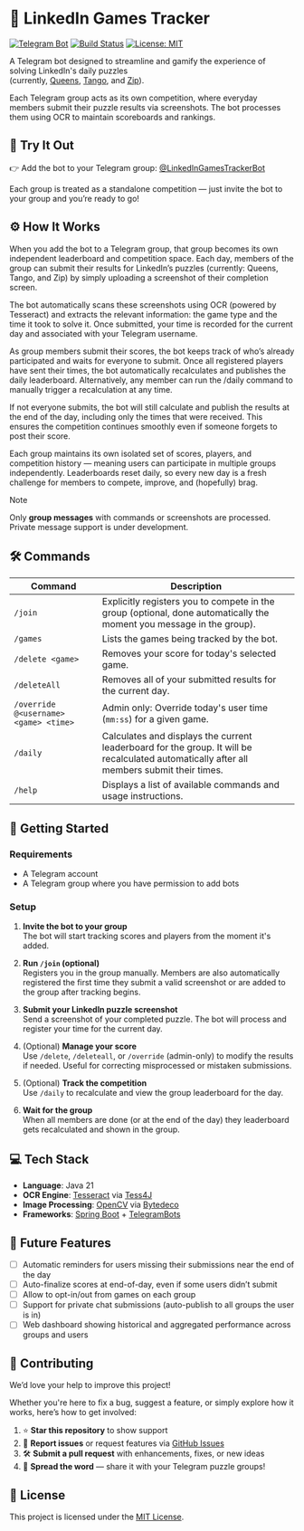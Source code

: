 # 🎯 LinkedIn Games Tracker

[![Telegram Bot](https://img.shields.io/badge/telegram-@LinkedInGamesTrackerBot-blue?logo=telegram)](https://t.me/LinkedInGamesTrackerBot)
[![Build Status](https://drone.nasvigo.com/api/badges/rubasace/linkedin-games-tracker/status.svg)](https://drone.nasvigo.com/rubasace/linkedin-games-tracker)
[![License: MIT](https://img.shields.io/badge/license-MIT-green.svg)](LICENSE)

A Telegram bot designed to streamline and gamify the experience of solving LinkedIn's daily puzzles  
(currently, [Queens](https://www.linkedin.com/games/queens), [Tango](https://www.linkedin.com/games/tango), and [Zip](https://www.linkedin.com/games/zip)).

Each Telegram group acts as its own competition, where everyday members submit their puzzle results via screenshots. The bot processes them using OCR to maintain scoreboards and
rankings.

## 🤖 Try It Out

👉 Add the bot to your Telegram group: [@LinkedInGamesTrackerBot](https://t.me/LinkedInGamesTrackerBot)

Each group is treated as a standalone competition — just invite the bot to your group and you’re ready to go!

## ⚙️ How It Works

When you add the bot to a Telegram group, that group becomes its own independent leaderboard and competition space. Each day, members of the group can submit their results for
LinkedIn’s puzzles (currently: Queens, Tango, and Zip) by simply uploading a screenshot of their completion screen.

The bot automatically scans these screenshots using OCR (powered by Tesseract) and extracts the relevant information: the game type and the time it took to solve it. Once
submitted, your time is recorded for the current day and associated with your Telegram username.

As group members submit their scores, the bot keeps track of who’s already participated and waits for everyone to submit. Once all registered players have sent their times, the bot
automatically recalculates and publishes the daily leaderboard. Alternatively, any member can run the /daily command to manually trigger a recalculation at any time.

If not everyone submits, the bot will still calculate and publish the results at the end of the day, including only the times that were received. This ensures the competition
continues smoothly even if someone forgets to post their score.

Each group maintains its own isolated set of scores, players, and competition history — meaning users can participate in multiple groups independently. Leaderboards reset daily, so
every new day is a fresh challenge for members to compete, improve, and (hopefully) brag.

> [!NOTE]
> Only **group messages** with commands or screenshots are processed.  
> Private message support is under development.

## 🛠️ Commands

| Command                               | Description                                                                                                                                |
|---------------------------------------|--------------------------------------------------------------------------------------------------------------------------------------------|
| `/join`                               | Explicitly registers you to compete in the group (optional, done automatically the moment you message in the group).                       |
| `/games`                              | Lists the games being tracked by the bot.                                                                                                  |
| `/delete <game>`                      | Removes your score for today's selected game.                                                                                              |
| `/deleteAll`                          | Removes all of your submitted results for the current day.                                                                                 |
| `/override @<username> <game> <time>` | Admin only: Override today's user time (`mm:ss`) for a given game.                                                                         |
| `/daily`                              | Calculates and displays the current leaderboard for the group. It will be recalculated automatically after all members submit their times. |
| `/help`                               | Displays a list of available commands and usage instructions.                                                                              |

## 🚀 Getting Started

### Requirements

- A Telegram account
- A Telegram group where you have permission to add bots

### Setup

1. **Invite the bot to your group**  
   The bot will start tracking scores and players from the moment it's added.

2. **Run `/join` (optional)**  
   Registers you in the group manually. Members are also automatically registered the first time they submit a valid screenshot or are added to the group after tracking begins.

3. **Submit your LinkedIn puzzle screenshot**  
   Send a screenshot of your completed puzzle. The bot will process and register your time for the current day.

4. (Optional) **Manage your score**  
   Use `/delete`, `/deleteall`, or `/override` (admin-only) to modify the results if needed. Useful for correcting misprocessed or mistaken submissions.

5. (Optional) **Track the competition**  
   Use `/daily` to recalculate and view the group leaderboard for the day.
6. **Wait for the group**  
   When all members are done (or at the end of the day) they leaderboard gets recalculated and shown in the group.

## 💻 Tech Stack

- **Language**: Java 21
- **OCR Engine**: [Tesseract](https://github.com/tesseract-ocr/tesseract) via [Tess4J](https://github.com/nguyenq/tess4j)
- **Image Processing**: [OpenCV](https://github.com/opencv/opencv) via [Bytedeco](https://github.com/bytedeco)
- **Frameworks**: [Spring Boot](https://github.com/spring-projects/spring-boot) + [TelegramBots](https://github.com/rubenlagus/TelegramBots)

## 🔮 Future Features

- [ ] Automatic reminders for users missing their submissions near the end of the day
- [ ] Auto-finalize scores at end-of-day, even if some users didn’t submit
- [ ] Allow to opt-in/out from games on each group
- [ ] Support for private chat submissions (auto-publish to all groups the user is in)
- [ ] Web dashboard showing historical and aggregated performance across groups and users

## 🤝 Contributing

We’d love your help to improve this project!

Whether you're here to fix a bug, suggest a feature, or simply explore how it works, here’s how to get involved:

1. ⭐ **Star this repository** to show support
2. 🐞 **Report issues** or request features via [GitHub Issues](https://github.com/rubasace/linkedin-games-tracker/issues)
3. 🛠️ **Submit a pull request** with enhancements, fixes, or new ideas
4. 📣 **Spread the word** — share it with your Telegram puzzle groups!

## 📄 License

This project is licensed under the [MIT License](LICENSE).